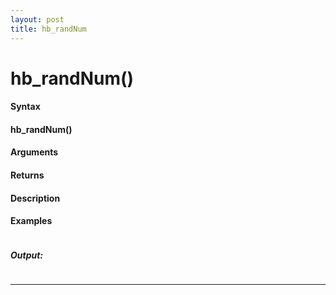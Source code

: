```yaml
---
layout: post
title: hb_randNum
---
```


# hb_randNum()


#### Syntax

#### hb_randNum()

#### Arguments

#### Returns

#### Description

#### Examples

```

```

##### Output:

```

```

---